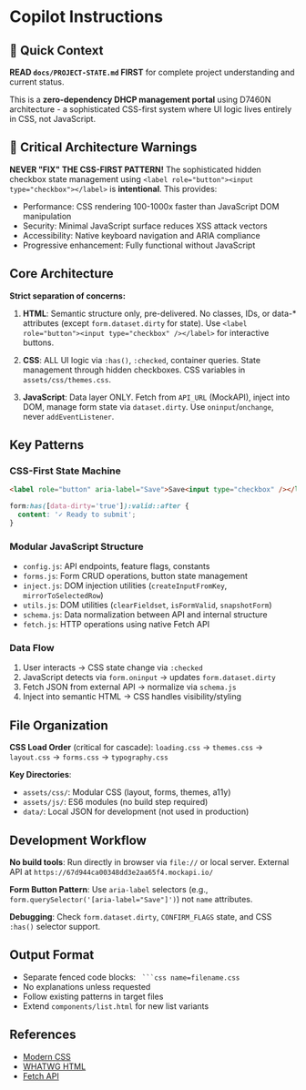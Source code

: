 # Copilot Instructions

## 🎯 Quick Context

**READ `docs/PROJECT-STATE.md` FIRST** for complete project understanding and
current status.

This is a **zero-dependency DHCP management portal** using D7460N architecture -
a sophisticated CSS-first system where UI logic lives entirely in CSS, not
JavaScript.

## 🚨 Critical Architecture Warnings

**NEVER "FIX" THE CSS-FIRST PATTERN!** The sophisticated hidden checkbox state
management using `<label role="button"><input type="checkbox"></label>` is
**intentional**. This provides:

- Performance: CSS rendering 100-1000x faster than JavaScript DOM manipulation
- Security: Minimal JavaScript surface reduces XSS attack vectors
- Accessibility: Native keyboard navigation and ARIA compliance
- Progressive enhancement: Fully functional without JavaScript

## Core Architecture

**Strict separation of concerns:**

1. **HTML**: Semantic structure only, pre-delivered. No classes, IDs, or data-\*
   attributes (except `form.dataset.dirty` for state). Use `<label role="button"><input type="checkbox" /></label>` for
   interactive buttons.

2. **CSS**: ALL UI logic via `:has()`, `:checked`, container queries. State
   management through hidden checkboxes. CSS variables in
   `assets/css/themes.css`.

3. **JavaScript**: Data layer ONLY. Fetch from `API_URL` (MockAPI), inject into
   DOM, manage form state via `dataset.dirty`. Use `oninput`/`onchange`, never
   `addEventListener`.

## Key Patterns

### CSS-First State Machine

```html
<label role="button" aria-label="Save">Save<input type="checkbox" /></label>
```

```css
form:has([data-dirty='true']):valid::after {
  content: '✓ Ready to submit';
}
```

### Modular JavaScript Structure

- `config.js`: API endpoints, feature flags, constants
- `forms.js`: Form CRUD operations, button state management
- `inject.js`: DOM injection utilities (`createInputFromKey`,
  `mirrorToSelectedRow`)
- `utils.js`: DOM utilities (`clearFieldset`, `isFormValid`, `snapshotForm`)
- `schema.js`: Data normalization between API and internal structure
- `fetch.js`: HTTP operations using native Fetch API

### Data Flow

1. User interacts → CSS state change via `:checked`
2. JavaScript detects via `form.oninput` → updates `form.dataset.dirty`
3. Fetch JSON from external API → normalize via `schema.js`
4. Inject into semantic HTML → CSS handles visibility/styling

## File Organization

**CSS Load Order** (critical for cascade): `loading.css` → `themes.css` →
`layout.css` → `forms.css` → `typography.css`

**Key Directories**:

- `assets/css/`: Modular CSS (layout, forms, themes, a11y)
- `assets/js/`: ES6 modules (no build step required)
- `data/`: Local JSON for development (not used in production)

## Development Workflow

**No build tools**: Run directly in browser via `file://` or local server.
External API at `https://67d944ca00348dd3e2aa65f4.mockapi.io/`

**Form Button Pattern**: Use `aria-label` selectors (e.g.,
`form.querySelector('[aria-label="Save"]')`) not `name` attributes.

**Debugging**: Check `form.dataset.dirty`, `CONFIRM_FLAGS` state, and CSS
`:has()` selector support.

## Output Format

- Separate fenced code blocks: ` ```css name=filename.css`
- No explanations unless requested
- Follow existing patterns in target files
- Extend `components/list.html` for new list variants

## References

- [Modern CSS](https://developer.mozilla.org/en-US/docs/Web/CSS)
- [WHATWG HTML](https://html.spec.whatwg.org/)
- [Fetch API](https://developer.mozilla.org/en-US/docs/Web/API/Fetch_API)
